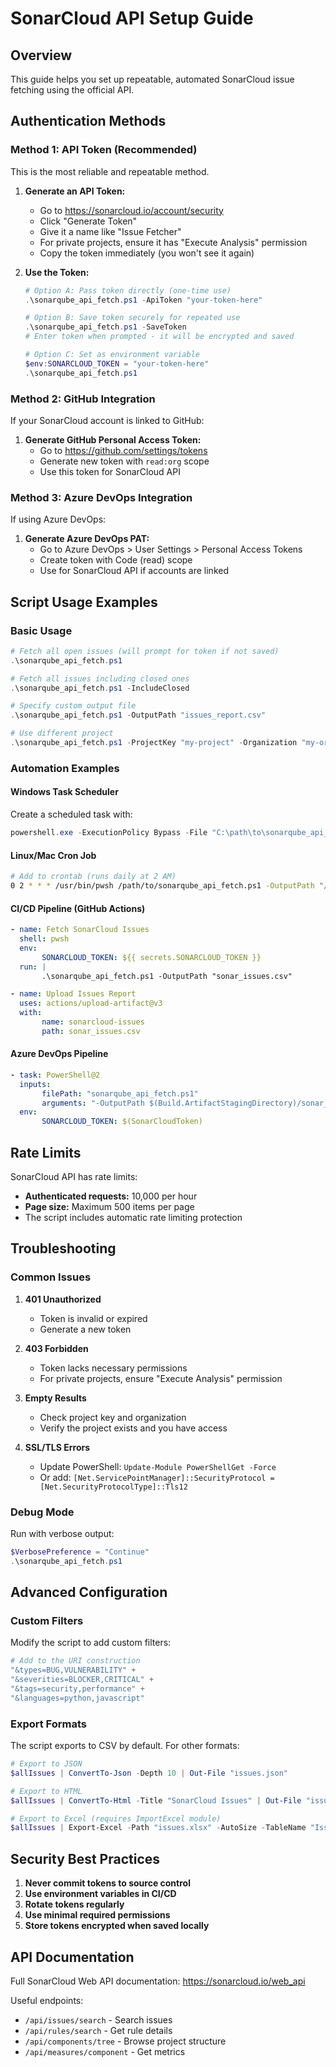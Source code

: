 # SonarCloud API Setup Guide

## Overview

This guide helps you set up repeatable, automated SonarCloud issue fetching using the official API.

## Authentication Methods

### Method 1: API Token (Recommended)

This is the most reliable and repeatable method.

1. **Generate an API Token:**

     - Go to <https://sonarcloud.io/account/security>
     - Click "Generate Token"
     - Give it a name like "Issue Fetcher"
     - For private projects, ensure it has "Execute Analysis" permission
     - Copy the token immediately (you won't see it again)

2. **Use the Token:**

     ```powershell
     # Option A: Pass token directly (one-time use)
     .\sonarqube_api_fetch.ps1 -ApiToken "your-token-here"

     # Option B: Save token securely for repeated use
     .\sonarqube_api_fetch.ps1 -SaveToken
     # Enter token when prompted - it will be encrypted and saved

     # Option C: Set as environment variable
     $env:SONARCLOUD_TOKEN = "your-token-here"
     .\sonarqube_api_fetch.ps1
     ```

### Method 2: GitHub Integration

If your SonarCloud account is linked to GitHub:

1. **Generate GitHub Personal Access Token:**
     - Go to <https://github.com/settings/tokens>
     - Generate new token with `read:org` scope
     - Use this token for SonarCloud API

### Method 3: Azure DevOps Integration

If using Azure DevOps:

1. **Generate Azure DevOps PAT:**
     - Go to Azure DevOps > User Settings > Personal Access Tokens
     - Create token with Code (read) scope
     - Use for SonarCloud API if accounts are linked

## Script Usage Examples

### Basic Usage

```powershell
# Fetch all open issues (will prompt for token if not saved)
.\sonarqube_api_fetch.ps1

# Fetch all issues including closed ones
.\sonarqube_api_fetch.ps1 -IncludeClosed

# Specify custom output file
.\sonarqube_api_fetch.ps1 -OutputPath "issues_report.csv"

# Use different project
.\sonarqube_api_fetch.ps1 -ProjectKey "my-project" -Organization "my-org"
```

### Automation Examples

#### Windows Task Scheduler

Create a scheduled task with:

```powershell
powershell.exe -ExecutionPolicy Bypass -File "C:\path\to\sonarqube_api_fetch.ps1" -OutputPath "C:\reports\sonar_$(Get-Date -Format 'yyyyMMdd').csv"
```

#### Linux/Mac Cron Job

```bash
# Add to crontab (runs daily at 2 AM)
0 2 * * * /usr/bin/pwsh /path/to/sonarqube_api_fetch.ps1 -OutputPath "/reports/sonar_$(date +\%Y\%m\%d).csv"
```

#### CI/CD Pipeline (GitHub Actions)

```yaml
- name: Fetch SonarCloud Issues
  shell: pwsh
  env:
       SONARCLOUD_TOKEN: ${{ secrets.SONARCLOUD_TOKEN }}
  run: |
       .\sonarqube_api_fetch.ps1 -OutputPath "sonar_issues.csv"

- name: Upload Issues Report
  uses: actions/upload-artifact@v3
  with:
       name: sonarcloud-issues
       path: sonar_issues.csv
```

#### Azure DevOps Pipeline

```yaml
- task: PowerShell@2
  inputs:
       filePath: "sonarqube_api_fetch.ps1"
       arguments: "-OutputPath $(Build.ArtifactStagingDirectory)/sonar_issues.csv"
  env:
       SONARCLOUD_TOKEN: $(SonarCloudToken)
```

## Rate Limits

SonarCloud API has rate limits:

-    **Authenticated requests:** 10,000 per hour
-    **Page size:** Maximum 500 items per page
-    The script includes automatic rate limiting protection

## Troubleshooting

### Common Issues

1. **401 Unauthorized**

     - Token is invalid or expired
     - Generate a new token

2. **403 Forbidden**

     - Token lacks necessary permissions
     - For private projects, ensure "Execute Analysis" permission

3. **Empty Results**

     - Check project key and organization
     - Verify the project exists and you have access

4. **SSL/TLS Errors**
     - Update PowerShell: `Update-Module PowerShellGet -Force`
     - Or add: `[Net.ServicePointManager]::SecurityProtocol = [Net.SecurityProtocolType]::Tls12`

### Debug Mode

Run with verbose output:

```powershell
$VerbosePreference = "Continue"
.\sonarqube_api_fetch.ps1
```

## Advanced Configuration

### Custom Filters

Modify the script to add custom filters:

```powershell
# Add to the URI construction
"&types=BUG,VULNERABILITY" +
"&severities=BLOCKER,CRITICAL" +
"&tags=security,performance" +
"&languages=python,javascript"
```

### Export Formats

The script exports to CSV by default. For other formats:

```powershell
# Export to JSON
$allIssues | ConvertTo-Json -Depth 10 | Out-File "issues.json"

# Export to HTML
$allIssues | ConvertTo-Html -Title "SonarCloud Issues" | Out-File "issues.html"

# Export to Excel (requires ImportExcel module)
$allIssues | Export-Excel -Path "issues.xlsx" -AutoSize -TableName "Issues"
```

## Security Best Practices

1. **Never commit tokens to source control**
2. **Use environment variables in CI/CD**
3. **Rotate tokens regularly**
4. **Use minimal required permissions**
5. **Store tokens encrypted when saved locally**

## API Documentation

Full SonarCloud Web API documentation:
<https://sonarcloud.io/web_api>

Useful endpoints:

-    `/api/issues/search` - Search issues
-    `/api/rules/search` - Get rule details
-    `/api/components/tree` - Browse project structure
-    `/api/measures/component` - Get metrics
